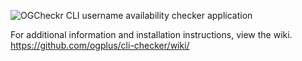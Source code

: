 ![OGCheckr CLI username availability checker application](http://d.pr/i/M94CyF+ "OGCheckr CLI")

For additional information and installation instructions, view the wiki.
https://github.com/ogplus/cli-checker/wiki/
